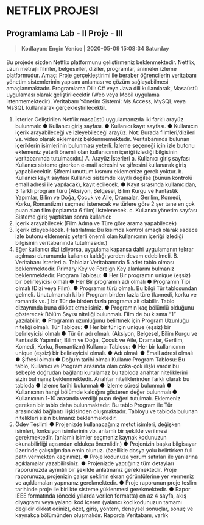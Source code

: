 # NETFLIX PROJESI
## Programlama Lab - II Proje - III
 > #### Kodlayan:  Engin Yenice |  2020-05-09 15:08:34 Saturday


Bu projede sizden Netflix platformunu geliştirmeniz beklenmektedir. Netflix, uzun metrajlı filmler,
belgeseller, diziler, programlar, animeler izleme platformudur.
Amaç: Proje gerçekleştirimi ile beraber öğrencilerin veritabanı yönetim sistemlerinin yapısını
anlaması ve çözüm sağlayabilmesi amaçlanmaktadır.
Programlama Dili: C# veya Java dili kullanılarak, Masaüstü uygulaması olarak geliştirilecektir (Web
veya Mobil uygulama istenmemektedir).
Veritabanı Yönetim Sistemi: Ms Access, MySQL veya MsSQL kullanılarak gerçekleştirilecektir.
1. İsterler
Geliştirilen Netflix masaüstü uygulamanızda iki farklı arayüz bulunmalı:
● Kullanıcı giriş sayfası.
● Kullanıcı kayıt sayfası.
● Kullanıcın içerik arayabileceği ve izleyebileceği arayüz.
Not: Burada filmleri/dizileri vs. video olarak eklemeniz beklenmemektedir. Veritabanında
bulunan içeriklerin isimlerinin bulunması yeterli. İzleme seçeneği için izle butonu eklemeniz
yeterli önemli olan kullanıcının içeriği izlediği bilgisinin veritabanında tutulmasıdır.)
A. Arayüz İsterleri
a. Kullanıcı giriş sayfası
Kullanıcı sisteme girerken e-mail adresini ve şifresini kullanarak giriş yapabilecektir. Şifremi unuttum
kısmını eklemenize gerek yoktur.
b. Kullanıcı kayıt sayfası
Kullanıcı sistemde kayıtlı değilse (bunun kontrolü email adresi ile yapılacak), kayıt edilecek.
● Kayıt sırasında kullanıcıdan, 3 farklı program türü (Aksiyon, Belgesel, Bilim Kurgu ve
Fantastik Yapımlar, Bilim ve Doğa, Çocuk ve Aile, Dramalar, Gerilim, Komedi, Korku,
Romantizm) seçmesi istenecek ve türlere göre 2 şer tane en çok puan alan film (toplamda 6
film) listelenecek.
c. Kullanıcı yönetim sayfası
Sisteme giriş yaptıktan sonra kullanıcı:
1. İçerik arayabilecek (Film Adına ve Türe göre arama yapabilecek)
2. İçerik izleyebilecek. (Hatırlatma: Bu kısımda kontrol amaçlı olarak sadece izle butonu
eklemeniz yeterli önemli olan kullanıcının içeriği izlediği bilgisinin veritabanında
tutulmasıdır.)
3. Eğer kullanıcı dizi izliyorsa, uygulama kapansa dahi uygulamanın tekrar açılması durumunda
kullanıcı kaldığı yerden devam edebilmeli.
B. Veritabanı İsterleri
a. Tablolar
Veritabanında 5 adet tablo olması beklenmektedir. Primary Key ve Foreign Key alanlarını bulmanız
beklenmektedir.
Program Tablosu:
● Her Bir programın unique (eşsiz) bir belirleyicisi olmalı
● Her Bir programın adı olmalı
● Programın Tipi olmalı (Dizi veya Film).
● Programın türü olmalı. Bu bilgi Tür tablosundan gelmeli. Unutulmamalı ki bir Program birden
fazla türe (komedi, korku ve romantik vs. ) bir Tür de birden fazla programa ait olabilir. Tablo
dizaynında buna dikkat etmelisiniz.
● Programın kaç bölümlü olduğunu gösterecek Bölüm Sayısı niteliği bulunmalı. Film de bu
kısıma “1” yazılabilir.
● Programın uzunluğunu belirtmek için Program Uzunluğu niteliği olmalı.
Tür Tablosu:
● Her bir tür için unique (eşsiz) bir belirleyicisi olmalı
● Tür ün adı olmalı. (Aksiyon, Belgesel, Bilim Kurgu ve Fantastik Yapımlar, Bilim ve Doğa,
Çocuk ve Aile, Dramalar, Gerilim, Komedi, Korku, Romantizm)
Kullanıcı Tablosu:
● Her bir kullanıcının unique (eşsiz) bir belirleyicisi olmalı.
● Adı olmalı
● Email adresi olmalı
● Şifresi olmalı
● Doğum tarihi olmalı
KullanıcıProgram Tablosu: Bu tablo, Kullanıcı ve Program arasında olan çoka-çok ilişki vardır bu
sebeple doğrudan bağlantı kurulamaz bu tabloda anahtar niteliklerini sizin bulmanız beklenmektedir.
Anahtar niteliklerinden farklı olarak bu tabloda
● İzleme tarihi bulunmalı
● İzleme süresi bulunmalı
● Kullanıcının hangi bölümde kaldığını gösteren değer bulunmalı
● Kullanıcının 1-10 arasında verdiği puan değeri tutulmalı.
Eklemeniz gereken bir tablo daha bulunmaktadır. Bu tablo Program ile Tür arasındaki bağlantı
ilişkisinden oluşmaktadır. Tabloyu ve tabloda bulunan nitelikleri sizin bulmanız
beklenmektedir.
2. Ödev Teslimi
● Projenizde kullanacağınız metot isimleri, değişken isimleri, fonksiyon isimlerinin vb. anlamlı
bir şekilde verilmesi gerekmektedir. (anlamlı isimler seçmeniz kaynak kodunuzun
okunabilirliği açısından oldukça önemlidir.)
● Projenizin başka bilgisayar üzerinde çalıştığından emin olunuz. (özellikle dosya yolu
belirtirken full path vermekten kaçınınız).
● Proje kodunuza yorum satırları ile yanlarına açıklamalar yazabilirsiniz.
● Projenizde yaptığınız tüm detayları raporunuzda ayrıntılı bir şekilde anlatmanız
gerekmektedir. Proje raporunuza, projenizin çalışır şeklinin ekran görüntülerine yer vermeniz
ve açıklamaları yapmanız gerekmektedir.
● Proje raporunun proje teslim tarihinde proje ile birlikte sisteme yüklenmesi gerekmektedir.
● Rapor IEEE formatında (önceki yıllarda verilen formatta) en az 4 sayfa, akış diyagramı veya
yalancı kod içeren (yalancı kod kodunuzun tamamı değildir dikkat ediniz), özet, giriş, yöntem,
deneysel sonuçlar, sonuç ve kaynakça bölümünden oluşmalıdır. Raporda Veritabanı, varlık